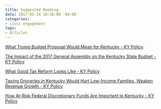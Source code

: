 ```yaml
---
title: Suggested Reading
date: 2017-05-14 18:56:00 -04:00
categories:
- civic engagement
tags:
- Articles
---
```


<a class="embedly-card" href="http://kypolicy.org/trump-budget-proposal-mean-kentucky/">What Trump Budget Proposal Would Mean for Kentucky - KY Policy</a><script async src="//cdn.embedly.com/widgets/platform.js" charset="UTF-8"></script>

<a class="embedly-card" href="http://kypolicy.org/impact-2017-general-assembly-kentucky-state-budget/">The Impact of the 2017 General Assembly on the Kentucky State Budget - KY Policy</a><script async src="//cdn.embedly.com/widgets/platform.js" charset="UTF-8"></script>

<a class="embedly-card" href="http://kypolicy.org/good-tax-reform-looks-like/">What Good Tax Reform Looks Like - KY Policy</a><script async src="//cdn.embedly.com/widgets/platform.js" charset="UTF-8"></script>

<a class="embedly-card" href="http://kypolicy.org/taxing-groceries-kentucky-hurt-low-income-families-weaken-revenue-growth/">Taxing Groceries in Kentucky Would Hurt Low-Income Families, Weaken Revenue Growth - KY Policy</a><script async src="//cdn.embedly.com/widgets/platform.js" charset="UTF-8"></script>

<a class="embedly-card" href="http://kypolicy.org/risk-federal-discretionary-funds-important-kentucky/">How At-Risk Federal Discretionary Funds Are Important to Kentucky - KY Policy</a><script async src="//cdn.embedly.com/widgets/platform.js" charset="UTF-8"></script>